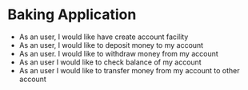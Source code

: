 # Baking Application 

- As an user, I would like have create account facility
- As an user, I would like to deposit money to my account
- As an user. I would like to withdraw money from my account
- As an user I would like to check balance of my account
- As an user I would like to transfer money from my account to other account